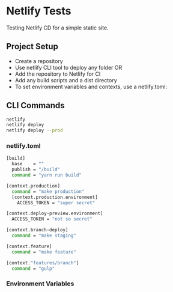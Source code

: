 # Netlify Tests

Testing Netlify CD for a simple static site.

## Project Setup

* Create a repository
* Use netlify CLI tool to deploy any folder OR
* Add the repository to Netlify for CI
* Add any build scripts and a dist directory
* To set environment variables and contexts, use a netlify.toml:

## CLI Commands

```sh
netlify
netlify deploy
netlify deploy --prod
```

### netlify.toml

``` sh
[build]
  base    = ""
  publish = "/build"
  command = "yarn run build"

[context.production]
  command = "make production"
  [context.production.environment]
    ACCESS_TOKEN = "super secret"

[context.deploy-preview.environment]
  ACCESS_TOKEN = "not so secret"

[context.branch-deploy]
  command = "make staging"

[context.feature]
  command = "make feature"

[context."features/branch"]
  command = "gulp"
```

### Environment Variables